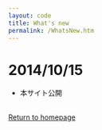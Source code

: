 ```yaml
---
layout: code
title: What's new
permalink: /WhatsNew.htm
---
```


# 2014/10/15

  * 本サイト公開
<br/>
<a class="btn btn-default" href="index.htm" role="button">Return to homepage</a>